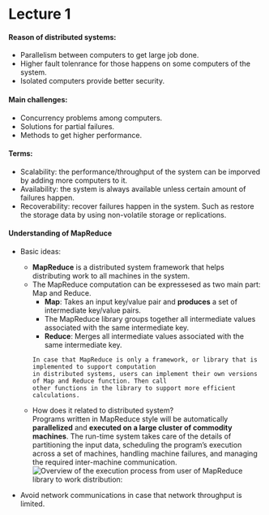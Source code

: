 # Lecture 1

#### Reason of distributed systems:
* Parallelism between computers to get large job done.
* Higher fault tolenrance for those happens on some computers of the system.
* Isolated computers provide better security.

#### Main challenges:
* Concurrency problems among computers.
* Solutions for partial failures.
* Methods to get higher performance.

#### Terms:
* Scalability: the performance/throughput of the system can be imporved by adding more computers to it.
* Availability: the system is always available unless certain amount of failures happen.
* Recoverability: recover failures happen in the system. Such as restore the storage data by using non-volatile storage or replications.

#### Understanding of MapReduce
* Basic ideas:  
  - **MapReduce** is a distributed system framework that helps distributing work to all machines in the system.
  - The MapReduce computation can be expressesed as two main part: Map and Reduce.
    * **Map**: Takes an input key/value pair and **produces** a set of intermediate key/value pairs. 
    * The MapReduce library groups together all intermediate values associated with the same intermediate key.
    * **Reduce**: Merges all intermediate values associated with the same intermediate key.  
    ```
    In case that MapReduce is only a framework, or library that is implemented to support computation 
    in distributed systems, users can implement their own versions of Map and Reduce function. Then call 
    other functions in the library to support more efficient calculations.
    ```
  - How does it related to distributed system?  
    Programs written in MapReduce style will be automatically **parallelized** and **executed on a large cluster of commodity machines**. The run-time system takes care of the details of partitioning the input data, scheduling the program’s execution across a set of machines, handling machine failures, and managing the required inter-machine communication.  
    ![Overview of the execution process from user of MapReduce library to work distribution:](image/figure1.png)
    

* Avoid network communications in case that network throughput is limited.
